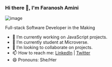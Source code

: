 ### Hi there 👋, I'm Faranosh Amini
![image](https://www.canva.com/design/DAFOYZWKthE/UecL7AOpoEGY075zG7P6QA/view?utm_content=DAFOYZWKthE&utm_campaign=designshare&utm_medium=link&utm_source=publishsharelink)

<!--
**FaranoshAmini/FaranoshAmini** is a ✨ _special_ ✨ repository because its `README.md` (this file) appears on your GitHub profile.
-->
Full-stack Software Developer in the Making

- 🔭 I’m currently working on JavaScript projects.
- 🌱 I’m currently student at Microverse.
- 👯 I’m looking to collaborate on projects.
- 📫 How to reach me: [LinkedIn](https://www.linkedin.com/in/faranosh-amini-9b925b23a/) | [Twitter](@Faranosh_Amini)
- 😄 Pronouns: She/Her

